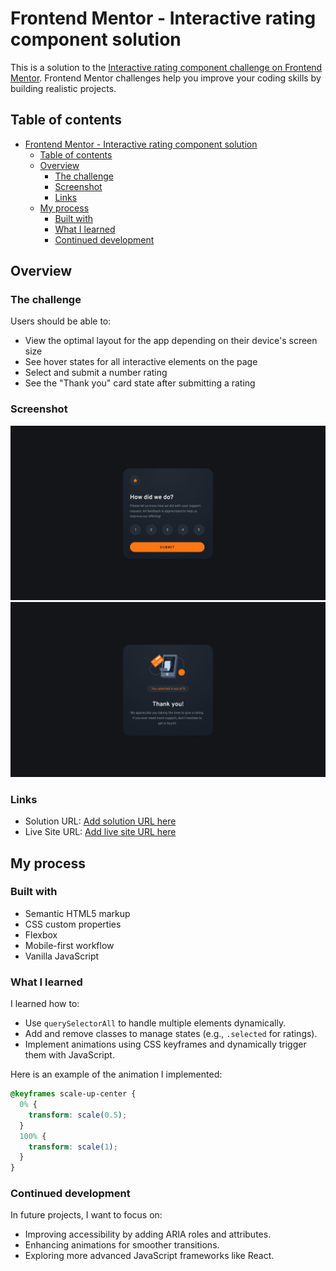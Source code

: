 # Frontend Mentor - Interactive rating component solution

This is a solution to the [Interactive rating component challenge on Frontend Mentor](https://www.frontendmentor.io/challenges/interactive-rating-component-koxpeBUmI). Frontend Mentor challenges help you improve your coding skills by building realistic projects.

## Table of contents

- [Frontend Mentor - Interactive rating component solution](#frontend-mentor---interactive-rating-component-solution)
  - [Table of contents](#table-of-contents)
  - [Overview](#overview)
    - [The challenge](#the-challenge)
    - [Screenshot](#screenshot)
    - [Links](#links)
  - [My process](#my-process)
    - [Built with](#built-with)
    - [What I learned](#what-i-learned)
    - [Continued development](#continued-development)

## Overview

### The challenge

Users should be able to:

- View the optimal layout for the app depending on their device's screen size
- See hover states for all interactive elements on the page
- Select and submit a number rating
- See the "Thank you" card state after submitting a rating

### Screenshot

![Desktop Design](./design/desktop-design.jpg)
![Thank You State](./design/desktop-thank-you-state.jpg)

### Links

- Solution URL: [Add solution URL here](https://your-solution-url.com)
- Live Site URL: [Add live site URL here](https://your-live-site-url.com)

## My process

### Built with

- Semantic HTML5 markup
- CSS custom properties
- Flexbox
- Mobile-first workflow
- Vanilla JavaScript

### What I learned

I learned how to:

- Use `querySelectorAll` to handle multiple elements dynamically.
- Add and remove classes to manage states (e.g., `.selected` for ratings).
- Implement animations using CSS keyframes and dynamically trigger them with JavaScript.

Here is an example of the animation I implemented:

```css
@keyframes scale-up-center {
  0% {
    transform: scale(0.5);
  }
  100% {
    transform: scale(1);
  }
}
```

### Continued development

In future projects, I want to focus on:

- Improving accessibility by adding ARIA roles and attributes.
- Enhancing animations for smoother transitions.
- Exploring more advanced JavaScript frameworks like React.
